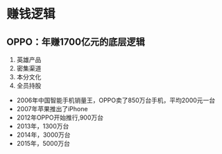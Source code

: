 # 赚钱逻辑

## OPPO：年赚1700亿元的底层逻辑

1. 英雄产品
2. 密集渠道
3. 本分文化
4. 全员持股

- 2006年中国智能手机销量王，OPPO卖了850万台手机，平均2000元一台
- 2007年苹果推出了iPhone
- 2012年OPPO开始推行,900万台
- 2013年，1300万台
- 2014年，3000万台
- 2015年，5000万台

